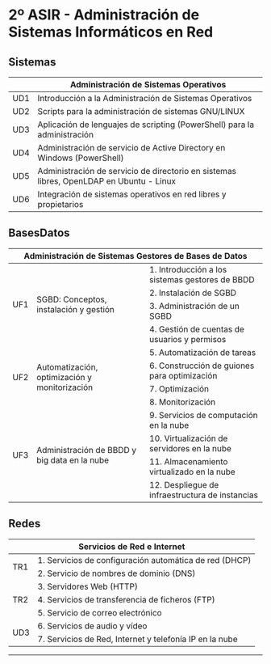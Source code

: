# 2º ASIR - Administración de Sistemas Informáticos en Red

## Sistemas

|       | Administración de Sistemas Operativos
| ---   | ---
| UD1   | Introducción a la Administración de Sistemas Operativos
| UD2   | Scripts para la administración de sistemas GNU/LINUX
| UD3   | Aplicación de lenguajes de scripting (PowerShell) para la administración
| UD4   | Administración de servicio de Active Directory en Windows (PowerShell)
| UD5   | Administración de servicio de directorio en sistemas libres, OpenLDAP en Ubuntu - Linux
| UD6   | Integración de sistemas operativos en red libres y propietarios


## BasesDatos

<table>
    <thead>
        <tr>
            <th colspan=3>Administración de Sistemas Gestores de Bases de Datos</th>
        </tr>
    </thead>
    <tbody>
        <tr>
            <td rowspan=4>UF1</td>
            <td rowspan=4>SGBD: Conceptos, instalación y gestión</td>
            <td>1. Introducción a los sistemas gestores de BBDD</td>
        </tr>
        <tr><td>2. Instalación de SGBD</td></tr>
        <tr><td>3. Administración de un SGBD</td></tr>
        <tr><td>4. Gestión de cuentas de usuarios y permisos</td></tr>
        <tr>
            <td rowspan=4>UF2</td>
            <td rowspan=4>Automatización, optimización y monitorización</td>
            <td>5. Automatización de tareas</td>
        </tr>
        <tr><td>6. Construcción de guiones para optimización</td></tr>
        <tr><td>7. Optimización</td></tr>
        <tr><td>8. Monitorización</td></tr>
        <tr>
            <td rowspan=4>UF3</td>
            <td rowspan=4>Administración de BBDD y big data en la nube</td>
            <td>9. Servicios de computación en la nube</td>
        </tr>
        <tr><td>10. Virtualización de servidores en la nube</td></tr>
        <tr><td>11. Almacenamiento virtualizado en la nube</td></tr>
        <tr><td>12. Despliegue de infraestructura de instancias</td></tr>
    </tbody>
</table>


## Redes

<table>
    <thead>
        <tr>
            <th colspan=2>Servicios de Red e Internet</th>
        </tr>
    </thead>
    <tbody>
        <tr>
            <td rowspan=2>TR1</td>
            <td>1. Servicios de configuración automática de red (DHCP)</td>
        </tr>
        <tr><td>2. Servicio de nombres de dominio (DNS)</td></tr>
        <tr>
            <td rowspan=3>TR2</td>
            <td>3. Servidores Web (HTTP)</td>
        </tr>
        <tr><td>4. Servicios de transferencia de ficheros (FTP)</td></tr>
        <tr><td>5. Servicio de correo electrónico</td></tr>
        <tr>
            <td rowspan=2>UD3</td>
            <td>6. Servicios de audio y vídeo</td>
        </tr>
        <tr><td>7. Servicios de Red, Internet y telefonía IP en la nube</td></tr>
    </tbody>
</table>



---

<!--

|       | Administración de Sistemas Gestores de Bases de Datos
| ---   | ---
| UD1   | SGBD: conceptos, instalación y gestión
| UD2   | 
| UD3   | 
| UD4   | 
| UD5   | 
| UD6   | 


|       | Administración de Sistemas Operativos
| ---   | ---
| UD1   | Introducción a la Administración de Sistemas Operativos
| UD2   | Scripts para la administración de sistemas GNU/LINUX
| UD3   | Aplicación de lenguajes de scripting (PowerShell) para la administración
| UD4   | Administración de servicio de Active Directory en Windows (PowerShell)
| UD5   | Administración de servicio de directorio en sistemas libres, OpenLDAP en Ubuntu - Linux
| UD6   | Integración de sistemas operativos en red libres y propietarios


|       | Administración de Sistemas Operativos
| ---   | ---
| UD1   | Introducción a la Administración de Sistemas Operativos
| UD2   | Scripts para la administración de sistemas GNU/LINUX
| UD3   | Aplicación de lenguajes de scripting (PowerShell) para la administración
| UD4   | Administración de servicio de Active Directory en Windows (PowerShell)
| UD5   | Administración de servicio de directorio en sistemas libres, OpenLDAP en Ubuntu - Linux
| UD6   | Integración de sistemas operativos en red libres y propietarios


|       | Administración de Sistemas Operativos
| ---   | ---
| UD1   | Introducción a la Administración de Sistemas Operativos
| UD2   | Scripts para la administración de sistemas GNU/LINUX
| UD3   | Aplicación de lenguajes de scripting (PowerShell) para la administración
| UD4   | Administración de servicio de Active Directory en Windows (PowerShell)
| UD5   | Administración de servicio de directorio en sistemas libres, OpenLDAP en Ubuntu - Linux
| UD6   | Integración de sistemas operativos en red libres y propietarios


|       | Administración de Sistemas Operativos
| ---   | ---
| UD1   | Introducción a la Administración de Sistemas Operativos
| UD2   | Scripts para la administración de sistemas GNU/LINUX
| UD3   | Aplicación de lenguajes de scripting (PowerShell) para la administración
| UD4   | Administración de servicio de Active Directory en Windows (PowerShell)
| UD5   | Administración de servicio de directorio en sistemas libres, OpenLDAP en Ubuntu - Linux
| UD6   | Integración de sistemas operativos en red libres y propietarios

